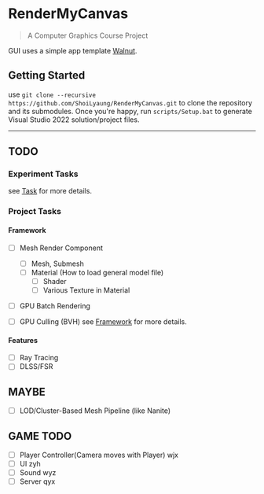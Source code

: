 # RenderMyCanvas
> A Computer Graphics Course Project

GUI uses a simple app template [Walnut](https://github.com/TheCherno/Walnut).

## Getting Started
use `git clone --recursive https://github.com/ShoiLyaung/RenderMyCanvas.git` to clone the repository and its submodules.
Once you're happy, run `scripts/Setup.bat` to generate Visual Studio 2022 solution/project files.

---

## TODO

### Experiment Tasks
see [Task](./Task.md) for more details.

### Project Tasks

#### Framework
- [ ] Mesh Render Component
  - [ ] Mesh, Submesh
  - [ ] Material (How to load general model file)
    - [ ] Shader
    - [ ] Various Texture in Material
- [ ] GPU Batch Rendering
- [ ] GPU Culling (BVH)
see [Framework](./Framework.md) for more details.


#### Features
- [ ] Ray Tracing
- [ ] DLSS/FSR

## MAYBE
- [ ] LOD/Cluster-Based Mesh Pipeline (like Nanite)

## GAME TODO
- [ ] Player Controller(Camera moves with Player) wjx
- [ ] UI zyh
- [ ] Sound wyz
- [ ] Server qyx